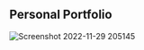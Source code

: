 ## Personal Portfolio


![Screenshot 2022-11-29 205145](https://user-images.githubusercontent.com/96782909/204673925-35b0dacb-7895-40c2-8f3e-dd3f6e46cfe5.png)
